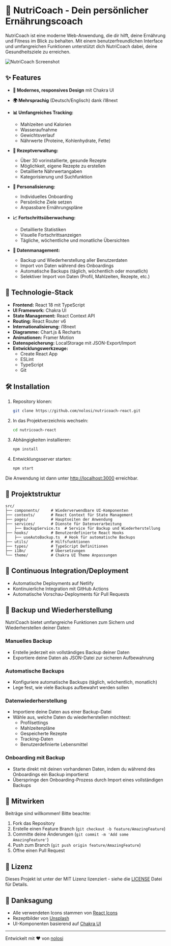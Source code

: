 # 🥗 NutriCoach - Dein persönlicher Ernährungscoach

NutriCoach ist eine moderne Web-Anwendung, die dir hilft, deine Ernährung und Fitness im Blick zu behalten. Mit einem benutzerfreundlichen Interface und umfangreichen Funktionen unterstützt dich NutriCoach dabei, deine Gesundheitsziele zu erreichen.

![NutriCoach Screenshot](public/screenshot.png)

## ✨ Features

- **📱 Modernes, responsives Design** mit Chakra UI
- **🌍 Mehrsprachig** (Deutsch/Englisch) dank i18next
- **📊 Umfangreiches Tracking:**
  - Mahlzeiten und Kalorien
  - Wasseraufnahme
  - Gewichtsverlauf
  - Nährwerte (Proteine, Kohlenhydrate, Fette)
  
- **🍳 Rezeptverwaltung:**
  - Über 30 vorinstallierte, gesunde Rezepte
  - Möglichkeit, eigene Rezepte zu erstellen
  - Detaillierte Nährwertangaben
  - Kategorisierung und Suchfunktion
  
- **👤 Personalisierung:**
  - Individuelles Onboarding
  - Persönliche Ziele setzen
  - Anpassbare Ernährungspläne
  
- **📈 Fortschrittsüberwachung:**
  - Detaillierte Statistiken
  - Visuelle Fortschrittsanzeigen
  - Tägliche, wöchentliche und monatliche Übersichten

- **💾 Datenmanagement:**
  - Backup und Wiederherstellung aller Benutzerdaten
  - Import von Daten während des Onboardings
  - Automatische Backups (täglich, wöchentlich oder monatlich)
  - Selektiver Import von Daten (Profil, Mahlzeiten, Rezepte, etc.)

## 🚀 Technologie-Stack

- **Frontend:** React 18 mit TypeScript
- **UI Framework:** Chakra UI
- **State Management:** React Context API
- **Routing:** React Router v6
- **Internationalisierung:** i18next
- **Diagramme:** Chart.js & Recharts
- **Animationen:** Framer Motion
- **Datenspeicherung:** LocalStorage mit JSON-Export/Import
- **Entwicklungswerkzeuge:** 
  - Create React App
  - ESLint
  - TypeScript
  - Git

## 🛠️ Installation

1. Repository klonen:
   ```bash
   git clone https://github.com/nolosi/nutricoach-react.git
   ```

2. In das Projektverzeichnis wechseln:
   ```bash
   cd nutricoach-react
   ```

3. Abhängigkeiten installieren:
   ```bash
   npm install
   ```

4. Entwicklungsserver starten:
   ```bash
   npm start
   ```

Die Anwendung ist dann unter [http://localhost:3000](http://localhost:3000) erreichbar.

## 📁 Projektstruktur

```
src/
├── components/     # Wiederverwendbare UI-Komponenten
├── contexts/       # React Context für State Management
├── pages/          # Hauptseiten der Anwendung
├── services/       # Dienste für Datenverarbeitung
│   ├── BackupService.ts  # Service für Backup und Wiederherstellung
├── hooks/          # Benutzerdefinierte React Hooks
│   ├── useAutoBackup.ts  # Hook für automatische Backups
├── utils/          # Hilfsfunktionen
├── types/          # TypeScript Definitionen
├── i18n/           # Übersetzungen
└── theme/          # Chakra UI Theme Anpassungen
```

## 🔄 Continuous Integration/Deployment

- Automatische Deployments auf Netlify
- Kontinuierliche Integration mit GitHub Actions
- Automatische Vorschau-Deployments für Pull Requests

## 💾 Backup und Wiederherstellung

NutriCoach bietet umfangreiche Funktionen zum Sichern und Wiederherstellen deiner Daten:

### Manuelles Backup
- Erstelle jederzeit ein vollständiges Backup deiner Daten
- Exportiere deine Daten als JSON-Datei zur sicheren Aufbewahrung

### Automatische Backups
- Konfiguriere automatische Backups (täglich, wöchentlich, monatlich)
- Lege fest, wie viele Backups aufbewahrt werden sollen

### Datenwiederherstellung
- Importiere deine Daten aus einer Backup-Datei
- Wähle aus, welche Daten du wiederherstellen möchtest:
  - Profilsettings
  - Mahlzeitenpläne
  - Gespeicherte Rezepte
  - Tracking-Daten
  - Benutzerdefinierte Lebensmittel

### Onboarding mit Backup
- Starte direkt mit deinen vorhandenen Daten, indem du während des Onboardings ein Backup importierst
- Überspringe den Onboarding-Prozess durch Import eines vollständigen Backups

## 🤝 Mitwirken

Beiträge sind willkommen! Bitte beachte:

1. Fork das Repository
2. Erstelle einen Feature Branch (`git checkout -b feature/AmazingFeature`)
3. Committe deine Änderungen (`git commit -m 'Add some AmazingFeature'`)
4. Push zum Branch (`git push origin feature/AmazingFeature`)
5. Öffne einen Pull Request

## 📝 Lizenz

Dieses Projekt ist unter der MIT Lizenz lizenziert - siehe die [LICENSE](LICENSE) Datei für Details.

## 🙏 Danksagung

- Alle verwendeten Icons stammen von [React Icons](https://react-icons.github.io/react-icons/)
- Rezeptbilder von [Unsplash](https://unsplash.com)
- UI-Komponenten basierend auf [Chakra UI](https://chakra-ui.com)

---

Entwickelt mit ❤️ von [nolosi](https://github.com/nolosi) 